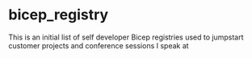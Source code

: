 # bicep_registry
This is an initial list of self developer Bicep registries used to jumpstart customer projects and conference sessions I speak at